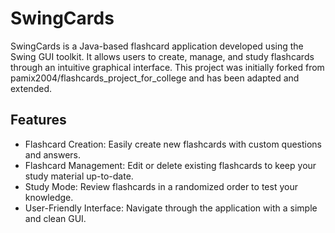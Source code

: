 # SwingCards
SwingCards is a Java-based flashcard application developed using the Swing GUI toolkit. It allows users to create, manage, and study flashcards through an intuitive graphical interface. This project was initially forked from pamix2004/flashcards_project_for_college and has been adapted and extended.

## Features
- Flashcard Creation: Easily create new flashcards with custom questions and answers.
- Flashcard Management: Edit or delete existing flashcards to keep your study material up-to-date.
- Study Mode: Review flashcards in a randomized order to test your knowledge.
- User-Friendly Interface: Navigate through the application with a simple and clean GUI.
